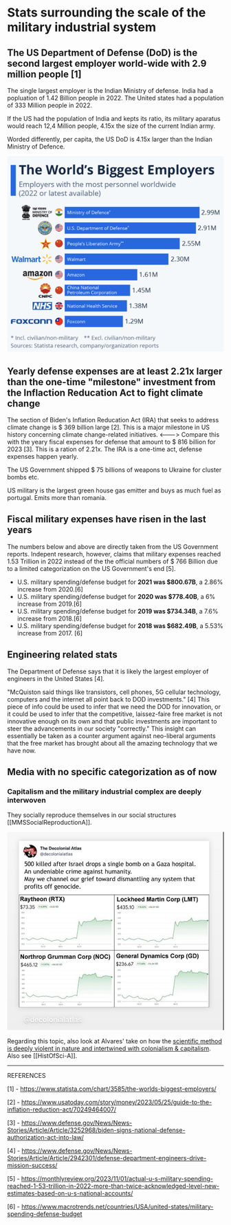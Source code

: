 # Stats surrounding the scale of the military industrial system


## The US Department of Defense (DoD) is the second largest employer world-wide with 2.9 million people [1]
The single largest employer is the Indian Ministry of defense. India had a popluation of 1.42 Billion people in 2022. The United states had a population of 333 Million people in 2022. 

If the US had the population of India and kepts its ratio, its military aparatus would reach 12,4 Million people, 4.15x the size of the current Indian army. 

Worded differently, per capita, the US DoD is 4.15x larger than the Indian Ministry of Defence. 

![](../media/cleanshot_2023-11-03-at-13-58-06@2x.png)

## Yearly defense expenses are at least 2.21x larger than the one-time "milestone" investment from the Inflaction Reducation Act to fight climate change 

The section of Biden's Inflation Reducation Act (IRA) that seeks to address climate change is $ 369 billion large [2]. This is a major milestone in US history concerning climate change-related initiatives.  <---> Compare this with the yeary fiscal expenses for defense that amount to $ 816 billion for 2023 [3]. This is a ration of 2.21x. The IRA is a one-time act, defense expenses happen yearly. 

The US Government shipped $ 75 billions of weapons to Ukraine for cluster bombs etc. 

US military is the largest green house gas emitter and buys as much fuel as portugal. Emits more than romania. 

## Fiscal military expenses have risen in the last years
The numbers below and above are directly taken from the US Government reports. Indepent research, however, claims that military expenses reached 1.53 Trillion in 2022 instead of the the official numbers of $ 766 Billion due to a limited categorization on the US Government's end [5]. 

- U.S. military spending/defense budget for **2021 was $800.67B**, a 2.86% increase from 2020.[6]
- U.S. military spending/defense budget for **2020 was $778.40B**, a 6% increase from 2019.[6]
- U.S. military spending/defense budget for **2019 was $734.34B**, a 7.6% increase from 2018.[6]
- U.S. military spending/defense budget for **2018 was $682.49B**, a 5.53% increase from 2017. [6]

## Engineering related stats

The Department of Defense says that it is likely the largest employer of engineers in the United States [4].

"McQuiston said things like transistors, cell phones, 5G cellular technology, computers and the internet all point back to DOD investments." [4] This piece of info could be used to infer that we need the DOD for innovation, or it could be used to infer that the competitive, laissez-faire free market is not innovative enough on its own and that public investments are important to steer the advancements in our society "correctly." This insight can essentially be taken as a counter argument against neo-liberal arguments that the free market has brought about all the amazing technology that we have now. 

## Media with no specific categorization as of now

### Capitalism and the military industrial complex are deeply interwoven 
They socially reproduce themselves in our social structures [[MMSSocialReproductionA]].

![](../media/cleanshot_2023-10-17-at-20-25-10@2x.png)

Regarding this topic, also look at Alvares' take on how the [scientific method is deeply violent in nature and intertwined with colonialism & capitalism](https://archive.unu.edu/unupress/unupbooks/uu05se/uu05se07.htm). Also see [[HistOfSci-A]].


________
REFERENCES

[1] - https://www.statista.com/chart/3585/the-worlds-biggest-employers/

[2] - https://www.usatoday.com/story/money/2023/05/25/guide-to-the-inflation-reduction-act/70249464007/

[3] - https://www.defense.gov/News/News-Stories/Article/Article/3252968/biden-signs-national-defense-authorization-act-into-law/

[4] - https://www.defense.gov/News/News-Stories/Article/Article/2942301/defense-department-engineers-drive-mission-success/

[5] - https://monthlyreview.org/2023/11/01/actual-u-s-military-spending-reached-1-53-trillion-in-2022-more-than-twice-acknowledged-level-new-estimates-based-on-u-s-national-accounts/

[6] - https://www.macrotrends.net/countries/USA/united-states/military-spending-defense-budget